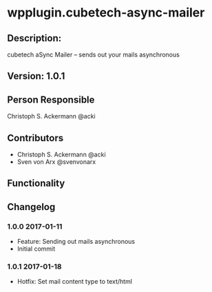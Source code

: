 # wpplugin.cubetech-async-mailer

## Description:

cubetech aSync Mailer – sends out your mails asynchronous 

## Version: 1.0.1

## Person Responsible

Christoph S. Ackermann @acki

## Contributors

* Christoph S. Ackermann @acki
* Sven von Arx @svenvonarx

## Functionality

## Changelog

### 1.0.0 2017-01-11

* Feature: Sending out mails asynchronous
* Initial commit


### 1.0.1 2017-01-18

* Hotfix: Set mail content type to text/html
